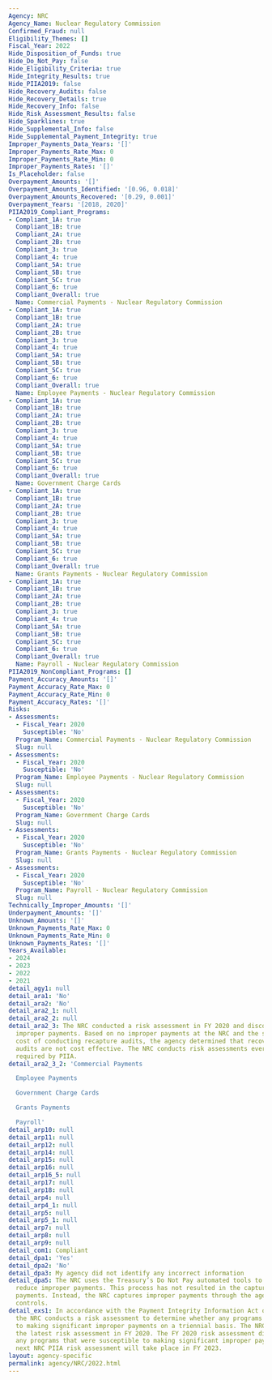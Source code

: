 ```yaml
---
Agency: NRC
Agency_Name: Nuclear Regulatory Commission
Confirmed_Fraud: null
Eligibility_Themes: []
Fiscal_Year: 2022
Hide_Disposition_of_Funds: true
Hide_Do_Not_Pay: false
Hide_Eligibility_Criteria: true
Hide_Integrity_Results: true
Hide_PIIA2019: false
Hide_Recovery_Audits: false
Hide_Recovery_Details: true
Hide_Recovery_Info: false
Hide_Risk_Assessment_Results: false
Hide_Sparklines: true
Hide_Supplemental_Info: false
Hide_Supplemental_Payment_Integrity: true
Improper_Payments_Data_Years: '[]'
Improper_Payments_Rate_Max: 0
Improper_Payments_Rate_Min: 0
Improper_Payments_Rates: '[]'
Is_Placeholder: false
Overpayment_Amounts: '[]'
Overpayment_Amounts_Identified: '[0.96, 0.018]'
Overpayment_Amounts_Recovered: '[0.29, 0.001]'
Overpayment_Years: '[2018, 2020]'
PIIA2019_Compliant_Programs:
- Compliant_1A: true
  Compliant_1B: true
  Compliant_2A: true
  Compliant_2B: true
  Compliant_3: true
  Compliant_4: true
  Compliant_5A: true
  Compliant_5B: true
  Compliant_5C: true
  Compliant_6: true
  Compliant_Overall: true
  Name: Commercial Payments - Nuclear Regulatory Commission
- Compliant_1A: true
  Compliant_1B: true
  Compliant_2A: true
  Compliant_2B: true
  Compliant_3: true
  Compliant_4: true
  Compliant_5A: true
  Compliant_5B: true
  Compliant_5C: true
  Compliant_6: true
  Compliant_Overall: true
  Name: Employee Payments - Nuclear Regulatory Commission
- Compliant_1A: true
  Compliant_1B: true
  Compliant_2A: true
  Compliant_2B: true
  Compliant_3: true
  Compliant_4: true
  Compliant_5A: true
  Compliant_5B: true
  Compliant_5C: true
  Compliant_6: true
  Compliant_Overall: true
  Name: Government Charge Cards
- Compliant_1A: true
  Compliant_1B: true
  Compliant_2A: true
  Compliant_2B: true
  Compliant_3: true
  Compliant_4: true
  Compliant_5A: true
  Compliant_5B: true
  Compliant_5C: true
  Compliant_6: true
  Compliant_Overall: true
  Name: Grants Payments - Nuclear Regulatory Commission
- Compliant_1A: true
  Compliant_1B: true
  Compliant_2A: true
  Compliant_2B: true
  Compliant_3: true
  Compliant_4: true
  Compliant_5A: true
  Compliant_5B: true
  Compliant_5C: true
  Compliant_6: true
  Compliant_Overall: true
  Name: Payroll - Nuclear Regulatory Commission
PIIA2019_NonCompliant_Programs: []
Payment_Accuracy_Amounts: '[]'
Payment_Accuracy_Rate_Max: 0
Payment_Accuracy_Rate_Min: 0
Payment_Accuracy_Rates: '[]'
Risks:
- Assessments:
  - Fiscal_Year: 2020
    Susceptible: 'No'
  Program_Name: Commercial Payments - Nuclear Regulatory Commission
  Slug: null
- Assessments:
  - Fiscal_Year: 2020
    Susceptible: 'No'
  Program_Name: Employee Payments - Nuclear Regulatory Commission
  Slug: null
- Assessments:
  - Fiscal_Year: 2020
    Susceptible: 'No'
  Program_Name: Government Charge Cards
  Slug: null
- Assessments:
  - Fiscal_Year: 2020
    Susceptible: 'No'
  Program_Name: Grants Payments - Nuclear Regulatory Commission
  Slug: null
- Assessments:
  - Fiscal_Year: 2020
    Susceptible: 'No'
  Program_Name: Payroll - Nuclear Regulatory Commission
  Slug: null
Technically_Improper_Amounts: '[]'
Underpayment_Amounts: '[]'
Unknown_Amounts: '[]'
Unknown_Payments_Rate_Max: 0
Unknown_Payments_Rate_Min: 0
Unknown_Payments_Rates: '[]'
Years_Available:
- 2024
- 2023
- 2022
- 2021
detail_agy1: null
detail_ara1: 'No'
detail_ara2: 'No'
detail_ara2_1: null
detail_ara2_2: null
detail_ara2_3: The NRC conducted a risk assessment in FY 2020 and discovered no significant
  improper payments. Based on no improper payments at the NRC and the substantial
  cost of conducting recapture audits, the agency determined that recovery or recapture
  audits are not cost effective. The NRC conducts risk assessments every 3 years as
  required by PIIA.
detail_ara2_3_2: 'Commercial Payments

  Employee Payments

  Government Charge Cards

  Grants Payments

  Payroll'
detail_arp10: null
detail_arp11: null
detail_arp12: null
detail_arp14: null
detail_arp15: null
detail_arp16: null
detail_arp16_5: null
detail_arp17: null
detail_arp18: null
detail_arp4: null
detail_arp4_1: null
detail_arp5: null
detail_arp5_1: null
detail_arp7: null
detail_arp8: null
detail_arp9: null
detail_com1: Compliant
detail_dpa1: 'Yes'
detail_dpa2: 'No'
detail_dpa3: My agency did not identify any incorrect information
detail_dpa5: The NRC uses the Treasury’s Do Not Pay automated tools to monitor and
  reduce improper payments. This process has not resulted in the capture of any improper
  payments. Instead, the NRC captures improper payments through the agency’s internal
  controls.
detail_exs1: In accordance with the Payment Integrity Information Act of 2019 (PIIA)
  the NRC conducts a risk assessment to determine whether any programs were susceptible
  to making significant improper payments on a triennial basis. The NRC conducted
  the latest risk assessment in FY 2020. The FY 2020 risk assessment did not identify
  any programs that were susceptible to making significant improper payments. The
  next NRC PIIA risk assessment will take place in FY 2023.
layout: agency-specific
permalink: agency/NRC/2022.html
---
```

